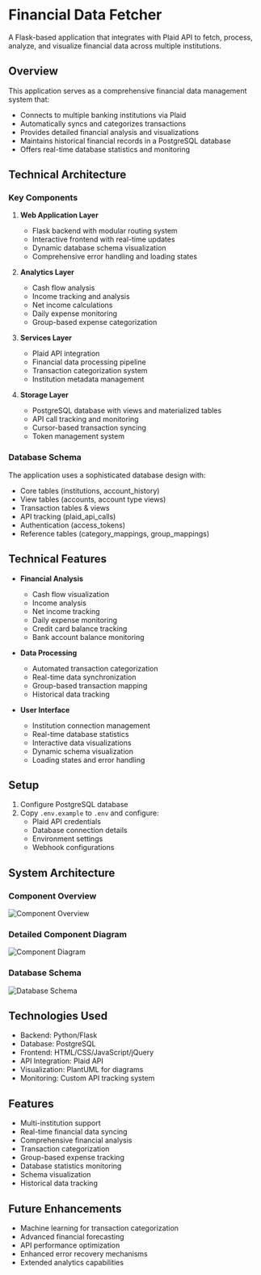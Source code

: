 # Financial Data Fetcher

A Flask-based application that integrates with Plaid API to fetch, process, analyze, and visualize financial data across multiple institutions.

## Overview

This application serves as a comprehensive financial data management system that:
- Connects to multiple banking institutions via Plaid
- Automatically syncs and categorizes transactions
- Provides detailed financial analysis and visualizations
- Maintains historical financial records in a PostgreSQL database
- Offers real-time database statistics and monitoring

## Technical Architecture

### Key Components
1. **Web Application Layer**
   - Flask backend with modular routing system
   - Interactive frontend with real-time updates
   - Dynamic database schema visualization
   - Comprehensive error handling and loading states

2. **Analytics Layer**
   - Cash flow analysis
   - Income tracking and analysis
   - Net income calculations
   - Daily expense monitoring
   - Group-based expense categorization

3. **Services Layer**
   - Plaid API integration
   - Financial data processing pipeline
   - Transaction categorization system
   - Institution metadata management

4. **Storage Layer**
   - PostgreSQL database with views and materialized tables
   - API call tracking and monitoring
   - Cursor-based transaction syncing
   - Token management system

### Database Schema
The application uses a sophisticated database design with:
- Core tables (institutions, account_history)
- View tables (accounts, account type views)
- Transaction tables & views
- API tracking (plaid_api_calls)
- Authentication (access_tokens)
- Reference tables (category_mappings, group_mappings)

## Technical Features

- **Financial Analysis**
  - Cash flow visualization
  - Income analysis
  - Net income tracking
  - Daily expense monitoring
  - Credit card balance tracking
  - Bank account balance monitoring

- **Data Processing**
  - Automated transaction categorization
  - Real-time data synchronization
  - Group-based transaction mapping
  - Historical data tracking

- **User Interface**
  - Institution connection management
  - Real-time database statistics
  - Interactive data visualizations
  - Dynamic schema visualization
  - Loading states and error handling

## Setup
1. Configure PostgreSQL database
2. Copy `.env.example` to `.env` and configure:
   - Plaid API credentials
   - Database connection details
   - Environment settings
   - Webhook configurations

## System Architecture

### Component Overview
![Component Overview](https://www.plantuml.com/plantuml/proxy?src=https://raw.githubusercontent.com/m-dur/plaid-app/main/app/diagrams/summary.puml)

### Detailed Component Diagram
![Component Diagram](https://www.plantuml.com/plantuml/proxy?src=https://raw.githubusercontent.com/m-dur/plaid-app/main/app/diagrams/diagram.puml)

### Database Schema
![Database Schema](https://www.plantuml.com/plantuml/proxy?src=https://raw.githubusercontent.com/m-dur/plaid-app/main/app/diagrams/database.puml)

## Technologies Used
- Backend: Python/Flask
- Database: PostgreSQL
- Frontend: HTML/CSS/JavaScript/jQuery
- API Integration: Plaid API
- Visualization: PlantUML for diagrams
- Monitoring: Custom API tracking system

## Features
- Multi-institution support
- Real-time financial data syncing
- Comprehensive financial analysis
- Transaction categorization
- Group-based expense tracking
- Database statistics monitoring
- Schema visualization
- Historical data tracking

## Future Enhancements
- Machine learning for transaction categorization
- Advanced financial forecasting
- API performance optimization
- Enhanced error recovery mechanisms
- Extended analytics capabilities
